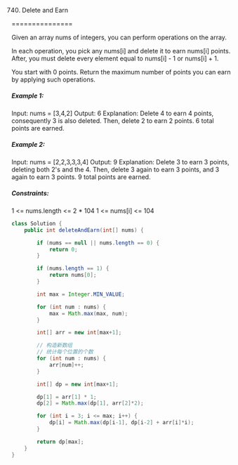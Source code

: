 740. Delete and Earn

===============

Given an array nums of integers, you can perform operations on the array.

In each operation, you pick any nums[i] and delete it to earn nums[i] points. After, you must delete every element equal to nums[i] - 1 or nums[i] + 1.

You start with 0 points. Return the maximum number of points you can earn by applying such operations.

##### Example 1:

Input: nums = [3,4,2]
Output: 6
Explanation: Delete 4 to earn 4 points, consequently 3 is also deleted.
Then, delete 2 to earn 2 points.
6 total points are earned.

##### Example 2:

Input: nums = [2,2,3,3,3,4]
Output: 9
Explanation: Delete 3 to earn 3 points, deleting both 2's and the 4.
Then, delete 3 again to earn 3 points, and 3 again to earn 3 points.
9 total points are earned.

##### Constraints:

1 <= nums.length <= 2 * 104
1 <= nums[i] <= 104

```java
class Solution {
    public int deleteAndEarn(int[] nums) {

        if (nums == null || nums.length == 0) {
            return 0;
        }

        if (nums.length == 1) {
            return nums[0];
        }

        int max = Integer.MIN_VALUE;

        for (int num : nums) {
            max = Math.max(max, num);
        }

        int[] arr = new int[max+1];

        // 构造新数组
        // 统计每个位置的个数
        for (int num : nums) {
            arr[num]++;
        }

        int[] dp = new int[max+1];

        dp[1] = arr[1] * 1;
        dp[2] = Math.max(dp[1], arr[2]*2);

        for (int i = 3; i <= max; i++) {
            dp[i] = Math.max(dp[i-1], dp[i-2] + arr[i]*i);
        }

        return dp[max];
    }
}
```

